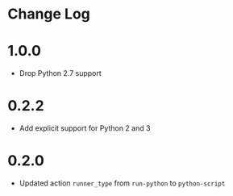 # Change Log

# 1.0.0

* Drop Python 2.7 support

# 0.2.2

- Add explicit support for Python 2 and 3

# 0.2.0

- Updated action `runner_type` from `run-python` to `python-script`

